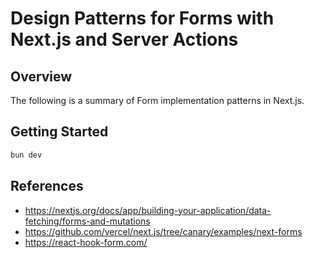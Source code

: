# Design Patterns for Forms with Next.js and Server Actions

## Overview

The following is a summary of Form implementation patterns in Next.js.


## Getting Started

```bash
bun dev
```

## References

- <https://nextjs.org/docs/app/building-your-application/data-fetching/forms-and-mutations>
- <https://github.com/vercel/next.js/tree/canary/examples/next-forms>
- <https://react-hook-form.com/>
